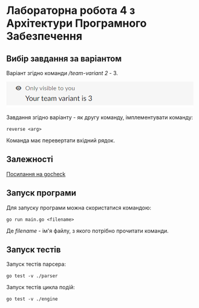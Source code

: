# Лабораторна робота 4 з Архітектури Програмного Забезпечення

## Вибір завдання за варіантом

Варіант згідно команди */team-variant 2* - 3.

![variant](https://github.com/IvanOmelchenkoIP/Architecture-Lab4/blob/main/markdown_files/variant.PNG)

Завдання згідно варіанту - як другу команду, імплементувати команду:
    
    reverse <arg>

Команда має перевертати вхідний рядок.

## Залежності

[Посилання на gocheck](https://github.com/go-check/check.git)

## Запуск програми

Для запуску програми можна скористатися командою:

    go run main.go <filename>

Де *filename* - ім'я файлу, з якого потрібно прочитати команди.

## Запуск тестів

Запуск тестів парсера:

    go test -v ./parser

Запуск тестів цикла подій:

    go test -v ./engine
